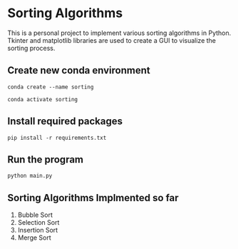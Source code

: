 # Sorting Algorithms 

This is a personal project to implement various sorting algorithms in Python. Tkinter and matplotlib libraries are used to create a GUI to visualize the sorting process.

## Create new conda environment
`conda create --name sorting`

`conda activate sorting`

## Install required packages
`pip install -r requirements.txt`

## Run the program
`python main.py`

## Sorting Algorithms Implmented so far

1. Bubble Sort
2. Selection Sort
3. Insertion Sort
4. Merge Sort